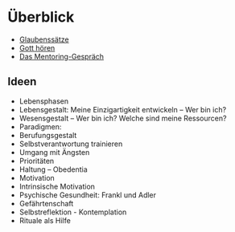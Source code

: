 # Überblick

- [Glaubenssätze](./glaubenssaetze.md)
- [Gott hören](./gott-hoeren.md)
- [Das Mentoring-Gespräch](./mentoring-gespraech.md)

## Ideen
- Lebensphasen 
- Lebensgestalt: Meine Einzigartigkeit entwickeln – Wer bin ich? 
- Wesensgestalt – Wer bin ich? Welche sind meine Ressourcen? 
- Paradigmen: 
- Berufungsgestalt 
- Selbstverantwortung trainieren 
- Umgang mit Ängsten 
- Prioritäten 
- Haltung – Obedentia 
- Motivation 
- Intrinsische Motivation 
- Psychische Gesundheit: Frankl und Adler 
- Gefährtenschaft 
- Selbstreflektion - Kontemplation 
- Rituale als Hilfe